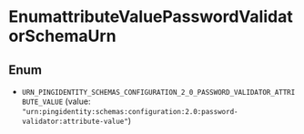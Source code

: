 

# EnumattributeValuePasswordValidatorSchemaUrn

## Enum


* `URN_PINGIDENTITY_SCHEMAS_CONFIGURATION_2_0_PASSWORD_VALIDATOR_ATTRIBUTE_VALUE` (value: `"urn:pingidentity:schemas:configuration:2.0:password-validator:attribute-value"`)




